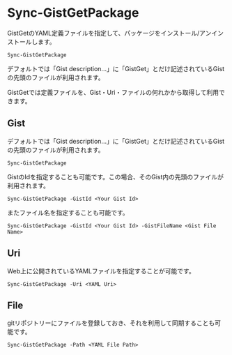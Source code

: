 # Sync-GistGetPackage

GistGetのYAML定義ファイルを指定して、パッケージをインストール/アンインストールします。

```pwsh
Sync-GistGetPackage
```

デフォルトでは「Gist description...」に「GistGet」とだけ記述されているGistの先頭のファイルが利用されます。

GistGetでは定義ファイルを、Gist・Uri・ファイルの何れかから取得して利用できます。

## Gist

デフォルトでは「Gist description...」に「GistGet」とだけ記述されているGistの先頭のファイルが利用されます。

```pwsh
Sync-GistGetPackage
```

GistのIdを指定することも可能です。この場合、そのGist内の先頭のファイルが利用されます。

```pwsh
Sync-GistGetPackage -GistId <Your Gist Id>
```

またファイル名を指定することも可能です。
```pwsh
Sync-GistGetPackage -GistId <Your Gist Id> -GistFileName <Gist File Name>
```

## Uri

Web上に公開されているYAMLファイルを指定することが可能です。

```pwsh
Sync-GistGetPackage -Uri <YAML Uri>
```

## File

gitリポジトリーにファイルを登録しておき、それを利用して同期することも可能です。

```pwsh
Sync-GistGetPackage -Path <YAML File Path>
```
